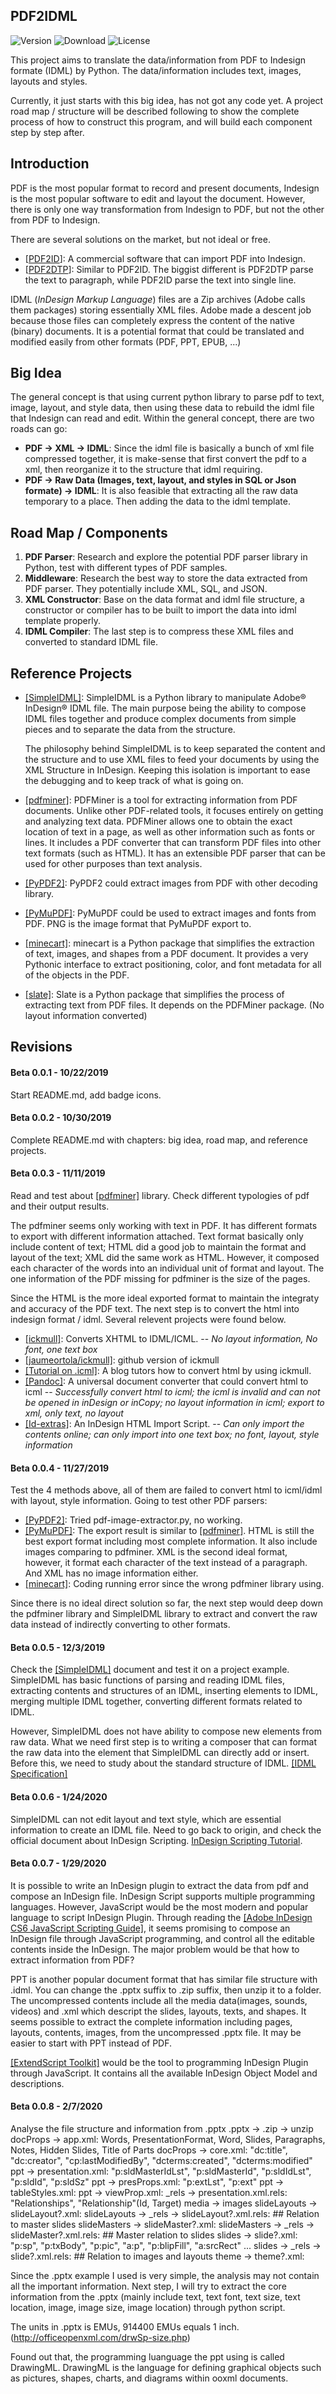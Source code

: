 ## PDF2IDML

![Version](https://img.shields.io/badge/beta-0.0.1-orange)
![Download](https://img.shields.io/badge/download-2-blue)
![License](https://img.shields.io/badge/license-GNU%203.0-green)

This project aims to translate the data/information from PDF to Indesign formate (IDML) by Python. The data/information includes text, images, layouts and styles. 

Currently, it just starts with this big idea, has not got any code yet. A project road map / structure will be described following to show the complete process of how to construct this program, and will build each component step by step after.

## Introduction

PDF is the most popular format to record and present documents, Indesign is the most popular software to edit and layout the document. However, there is only one way transformation from Indesign to PDF, but not the other from PDF to Indesign. 

There are several solutions on the market, but not ideal or free. 
- [[PDF2ID](https://www.recosoft.com/products/pdf2id/)]: A commercial software that can import PDF into Indesign.  
- [[PDF2DTP](https://markzware.com/products/pdf2dtp/)]: Similar to PDF2ID. The biggist different is PDF2DTP parse the text to paragraph, while PDF2ID parse the text into single line.  

IDML (*InDesign Markup Language*) files are a Zip archives (Adobe calls them packages) storing essentially XML files. Adobe made a descent job because those files can completely express the content of the native (binary) documents. It is a potential format that could be translated and modified easily from other formats (PDF, PPT, EPUB, ...)

## Big Idea

The general concept is that using current python library to parse pdf to text, image, layout, and style data, then using these data to rebuild the idml file that Indesign can read and edit. Within the general concept, there are two roads can go:

- __PDF -> XML -> IDML__: Since the idml file is basically a bunch of xml file compressed together, it is make-sense that first convert the pdf to a xml, then reorganize it to the structure that idml requiring. 
- __PDF -> Raw Data (Images, text, layout, and styles in SQL or Json formate) -> IDML__:  It is also feasible that extracting all the raw data temporary to a place. Then adding the data to the idml template.

## Road Map / Components

1. **PDF Parser**: Research and explore the potential PDF parser library in Python, test with different types of PDF samples.
2. **Middleware**: Research the best way to store the data extracted from PDF parser. They potentially include XML, SQL, and JSON.
3. **XML Constructor**: Base on the data format and idml file structure, a constructor or compiler has to be built to import the data into idml template properly.
4. **IDML Compiler**: The last step is to compress these XML files and converted to standard IDML file.



## Reference Projects

- [[SimpleIDML]](https://github.com/Starou/SimpleIDML): SimpleIDML is a Python library to manipulate Adobe® InDesign® IDML file. The main purpose being the ability to compose IDML files together and produce complex documents from simple pieces and to separate the data from the structure.

  The philosophy behind SimpleIDML is to keep separated the content and the structure and to use XML files to feed your documents by using the XML Structure in InDesign. Keeping this isolation is important to ease the debugging and to keep track of what is going on.

- [[pdfminer]](https://github.com/euske/pdfminer/): PDFMiner is a tool for extracting information from PDF documents. Unlike other PDF-related tools, it focuses entirely on getting and analyzing text data. PDFMiner allows one to obtain the exact location of text in a page, as well as other information such as fonts or lines. It includes a PDF converter that can transform PDF files into other text formats (such as HTML). It has an extensible PDF parser that can be used for other purposes than text analysis.

- [[PyPDF2]](https://github.com/mstamy2/PyPDF2): PyPDF2 could extract images from PDF with other decoding library.

- [[PyMuPDF]](https://github.com/pymupdf/PyMuPDF): PyMuPDF could be used to extract images and fonts from PDF. PNG is the image format that PyMuPDF export to.

- [[minecart]](https://github.com/felipeochoa/minecart): minecart is a Python package that simplifies the extraction of text, images, and shapes from a PDF document. It provides a very Pythonic interface to extract positioning, color, and font metadata for all of the objects in the PDF.

- [[slate]](https://github.com/timClicks/slate): Slate is a Python package that simplifies the process of extracting text from PDF files. It depends on the PDFMiner package. (No layout information converted)



## Revisions

#### Beta 0.0.1 - 10/22/2019

Start README.md, add badge icons.

#### Beta 0.0.2 - 10/30/2019

Complete README.md with chapters: big idea, road map, and reference projects.

#### Beta 0.0.3 - 11/11/2019

Read and test about [[pdfminer]](https://github.com/euske/pdfminer/) library. Check different typologies of pdf and their output results. 

The pdfminer seems only working with text in PDF. It has different formats to export with different information attached. Text format basically only include content of text; HTML did a good job to maintain the format and layout of the text; XML did the same work as HTML. However, it composed each character of the words into an individual unit of format and layout. The one information of the PDF missing for pdfminer is the size of the pages.

Since the HTML is the more ideal exported format to maintain the integraty and accuracy of the PDF text. The next step is to convert the html into indesign format / idml. Several relevent projects were found below.

- [[ickmull]](https://code.google.com/archive/p/ickmull/): Converts XHTML to IDML/ICML. -- *No layout information, No font, one text box*
- [[jaumeortola/ickmull]](https://github.com/jaumeortola/ickmull/tree/ickmull/ickmull): github version of ickmull
- [[Tutorial on .icml]](https://vishmili.wordpress.com/papers-on-publishing/ickmull/): A blog tutors how to convert html by using ickmull.
- [[Pandoc]](https://pandoc.org/): A universal document converter that could convert html to icml -- *Successfully convert html to icml; the icml is invalid and can not be opened in inDesign or inCopy; no layout information in icml; export to xml, only text, no layout*
- [[Id-extras]](https://www.id-extras.com/html-import-script/): An InDesign HTML Import Script. -- *Can only import the contents online; can only import into one text box; no font, layout, style information*

#### Beta 0.0.4 - 11/27/2019

Test the 4 methods above, all of them are failed to convert html to icml/idml with layout, style information. Going to test other PDF parsers: 

- [[PyPDF2]](https://github.com/mstamy2/PyPDF2): Tried pdf-image-extractor.py, no working.
- [[PyMuPDF]](https://github.com/pymupdf/PyMuPDF): The export result is similar to [[pdfminer]](https://github.com/euske/pdfminer/). HTML is still the best export format including most complete information. It also include images comparing to pdfminer. XML is the second ideal format, however, it format each character of the text instead of a paragraph. And XML has no image information either.
- [[minecart]](https://github.com/felipeochoa/minecart): Coding running error since the wrong pdfminer library using.

Since there is no ideal direct solution so far, the next step would deep down the pdfminer library and SimpleIDML library to extract and convert the raw data instead of indirectly converting to other formats.

#### Beta 0.0.5 - 12/3/2019

Check the [[SimpleIDML]](https://pypi.org/project/SimpleIDML/) document and test it on a project example. SimpleIDML has basic functions of parsing and reading IDML files, extracting contents and structures of an IDML, inserting elements to IDML, merging multiple IDML together, converting different formats related to IDML. 

However, SimpleIDML does not have ability to compose new elements from raw data. What we need first step is to writing a composer that can format the raw data into the element that SimpleIDML can directly add or insert. Before this, we need to study about the standard structure of IDML. [[IDML Specification]](https://wwwimages.adobe.com/content/dam/acom/en/devnet/indesign/sdk/cs6/idml/idml-specification.pdf)

#### Beta 0.0.6 - 1/24/2020

SimpleIDML can not edit layout and text style, which are essential information to create an IDML file. Need to go back to origin, and check the official document about InDesign Scripting. [InDesign Scripting Tutorial](https://www.adobe.com/content/dam/acom/en/devnet/indesign/sdk/cs6/scripting/InDesign_ScriptingTutorial.pdf). 

#### Beta 0.0.7 - 1/29/2020

It is possible to write an InDesign plugin to extract the data from pdf and compose an InDesign file. InDesign Script supports multiple programming languages. However, JavaScript would be the most modern and popular language to script InDesign Plugin. Through reading the [[Adobe InDesign CS6 JavaScript Scripting Guide]](https://www.adobe.com/content/dam/acom/en/devnet/indesign/sdk/cs6/scripting/InDesign_ScriptingGuide_JS.pdf), it seems promising to compose an InDesign file through JavaScript programming, and control all the editable contents inside the InDesign. The major problem would be that how to extract information from PDF? 

PPT is another popular document format that has similar file structure with .idml. You can change the .pptx  suffix to .zip suffix, then unzip it to a folder. The uncompressed contents include all the media data(images, sounds, videos) and .xml which descript the slides, layouts, texts, and shapes. It seems possible to extract the complete information including pages, layouts, contents, images, from the uncompressed .pptx file. It may be easier to start with PPT instead of PDF. 

[[ExtendScript Toolkit]](https://www.adobe.com/devnet/scripting/estk.html) would be the tool to programming InDesign Plugin through JavaScript. It contains all the available InDesign Object Model and descriptions. 

#### Beta 0.0.8 - 2/7/2020

Analyse the file structure and information from .pptx
.pptx -> .zip -> unzip
docProps -> app.xml: Words, PresentationFormat, Word, Slides, Paragraphs, Notes, Hidden Slides, Title of Parts
docProps -> core.xml: "dc:title", "dc:creator", "cp:lastModifiedBy", "dcterms:created", "dcterms:modified"
ppt -> presentation.xml: "p:sldMasterIdLst", "p:sldMasterId", "p:sldIdLst", "p:sldId", "p:sldSz"
ppt -> presProps.xml: "p:extLst", "p:ext"
ppt -> tableStyles.xml:
ppt -> viewProp.xml: 
_rels -> presentation.xml.rels: "Relationships", "Relationship"(Id, Target)
media -> images
slideLayouts -> slideLayout?.xml: 
slideLayouts -> _rels -> slideLayout?.xml.rels: ## Relation to master slides
slideMasters -> slideMaster?.xml:
slideMasters -> _rels -> slideMaster?.xml.rels: ## Master relation to slides
slides -> slide?.xml: "p:sp", "p:txBody", "p:pic", "a:p", "p:blipFill", "a:srcRect" ...
slides -> _rels -> slide?.xml.rels: ## Relation to images and layouts
theme -> theme?.xml: 

Since the .pptx example I used is very simple, the analysis may not contain all the important information. Next step, I will try to extract the core information from the .pptx (mainly include text, text font, text size, text location, image, image size, image location) through python script.

The units in .pptx is EMUs, 914400 EMUs equals 1 inch. (http://officeopenxml.com/drwSp-size.php) 

Found out that, the programming luanguage the ppt using is called DrawingML. 
DrawingML is the language for defining graphical objects such as pictures, shapes, charts, and diagrams within ooxml documents.
















